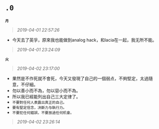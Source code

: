 **`.0`**
========
**`月`**
>*2019-04-01 22:57:26*
- 今天去了英孚，原來我也能做到analog hack，和lacia在一起，我无所不能。
>*2019-04-01 23:24:09*

**`火`**
>*2019-04-02 23:17:00*
- 果然是不作死就不會死，今天又發現了自己的一個弱点，不夠堅定，太過隨意，不仔細。
- 勿以善小而不為，勿以惡小而不為。
- 所以我已經能列出自己三大定律了。
- `不要對任何人表露出真正的自己。`
- `要有堅定信念，决斷力与執行力。`
- `不要犯任何錯誤，不要放過任何机會。`
>*2019-04-02 23:26:14*